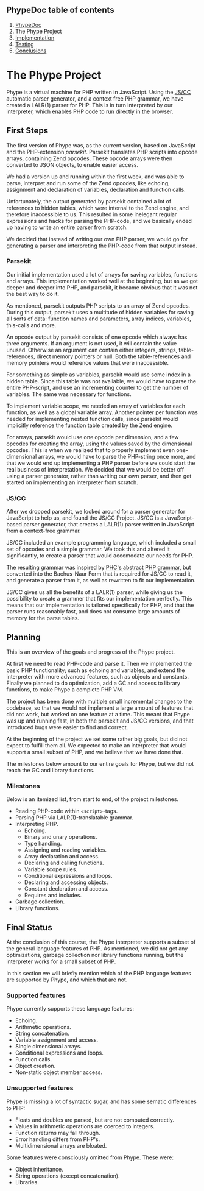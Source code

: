 ## PhypeDoc table of contents ##
  1. [PhypeDoc](PhypeDoc.md)
  1. The Phype Project
  1. [Implementation](Implementation.md)
  1. [Testing](Testing.md)
  1. [Conclusions](Conclusions.md)

# The Phype Project #
Phype is a virtual machine for PHP written in JavaScript. Using the [JS/CC](http://jscc.jmksf.com/) automatic parser generator, and a context free PHP grammar, we have created a LALR(1) parser for PHP. This is in turn interpreted by our interpreter, which enables PHP code to run directly in the browser.

## First Steps ##
The first version of Phype was, as the current version, based on JavaScript and the PHP-extension _parsekit_. Parsekit translates PHP scripts into opcode arrays, containing Zend opcodes. These opcode arrays were then converted to JSON objects, to enable easier access.

We had a version up and running within the first week, and was able to parse, interpret and run some of the Zend opcodes, like echoing, assignment and declaration of variables, declaration and function calls.

Unfortunately, the output generated by parsekit contained a lot of references to hidden tables, which were internal to the Zend engine, and therefore inaccessible to us. This resulted in some inelegant regular expressions and hacks for parsing the PHP-code, and we basically ended up having to write an entire parser from scratch.

We decided that instead of writing our own PHP parser, we would go for generating a parser and interpreting the PHP-code from that output instead.

### Parsekit ###
Our initial implementation used a lot of arrays for saving variables, functions and arrays. This implementation worked well at the beginning, but as we got deeper and deeper into PHP, and parsekit, it became obvious that it was not the best way to do it.

As mentioned, parsekit outputs PHP scripts to an array of Zend opcodes. During this output, parsekit uses a multitude of hidden variables for saving all sorts of data: function names and parameters, array indices, variables, this-calls and more.

An opcode output by parsekit consists of one opcode which always has three arguments. If an argument is not used, it will contain the value unused. Otherwise an argument can contain either integers, strings, table-references, direct memory pointers or null. Both the table-references and memory pointers would reference values that were inaccessible.

For something as simple as variables, parsekit would use some index in a hidden table. Since this table was not available, we would have to parse the entire PHP-script, and use an incrementing counter to get the number of variables. The same was necessary for functions.

To implement variable scope, we needed an array of variables for each function, as well as a global variable array. Another pointer per function was needed for implementing nested function calls, since parsekit would implicitly reference the function table created by the Zend engine.

For arrays, parsekit would use one opcode per dimension, and a few opcodes for creating the array, using the values saved by the dimensional opcodes. This is when we realized that to properly implement even one-dimensional arrays, we would have to parse the PHP-string once more, and that we would end up implementing a PHP parser before we could start the real business of interpretation. We decided that we would be better off using a parser generator, rather than writing our own parser, and then get started on implementing an interpreter from scratch.

### JS/CC ###
After we dropped parsekit, we looked around for a parser generator for JavaScript to help us, and found the JS/CC Project. JS/CC is a JavaScript-based parser generator, that creates a LALR(1) parser written in JavaScript from a context-free grammar.

JS/CC included an example programming language, which included a small set of opcodes and a simple grammar. We took this and altered it significantly, to create a parser that would accomodate our needs for PHP.

The resulting grammar was inspired by [PHC's abstract PHP grammar](http://www.phpcompiler.org/doc/latest/grammar.html), but converted into the Bachus-Naur Form that is required for JS/CC to read it, and generate a parser from it, as well as rewritten to fit our implementation.

JS/CC gives us all the benefits of a LALR(1) parser, while giving us the possibility to create a grammer that fits our implementation perfectly. This means that our implementation is tailored specifically for PHP, and that the parser runs reasonably fast, and does not consume large amounts of memory for the parse tables.

## Planning ##
This is an overview of the goals and progress of the Phype project.

At first we need to read PHP-code and parse it. Then we implemented the basic PHP functionality; such as echoing and variables, and extend the interpreter with more advanced features, such as objects and constants. Finally we planned to do optimization, add a GC and access to library functions, to make Phype a complete PHP VM.

The project has been done with multiple small incremental changes to the codebase, so that we would not implement a large amount of features that did not work, but worked on one feature at a time. This meant that Phype was up and running fast, in both the parsekit and JS/CC versions, and that introduced bugs were easier to find and correct.

At the beginning of the project we set some rather big goals, but did not expect to fulfill them all. We expected to make an interpreter that would support a small subset of PHP, and we believe that we have done that.

The milestones below amount to our entire goals for Phype, but we did not reach the GC and library functions.

### Milestones ###
Below is an itemized list, from start to end, of the project milestones.
  * Reading PHP-code within `<script>`-tags.
  * Parsing PHP via LALR(1)-translatable grammar.
  * Interpreting PHP.
    * Echoing.
    * Binary and unary operations.
    * Type handling.
    * Assigning and reading variables.
    * Array declaration and access.
    * Declaring and calling functions.
    * Variable scope rules.
    * Conditional expressions and loops.
    * Declaring and accessing objects.
    * Constant declaration and access.
    * Requires and includes.
  * Garbage collection.
  * Library functions.

## Final Status ##
At the conclusion of this course, the Phype interpreter supports a subset of the general language features of PHP. As mentioned, we did not get any optimizations, garbage collection nor library functions running, but the interpreter works for a small subset of PHP.

In this section we will briefly mention which of the PHP language features are supported by Phype, and which that are not.

### Supported features ###
Phype currently supports these language features:
  * Echoing.
  * Arithmetic operations.
  * String concatenation.
  * Variable assignment and access.
  * Single dimensional arrays.
  * Conditional expressions and loops.
  * Function calls.
  * Object creation.
  * Non-static object member access.

### Unsupported features ###

Phype is missing a lot of syntactic sugar, and has some sematic differences to PHP:

  * Floats and doubles are parsed, but are not computed correctly.
  * Values in arithmetic operations are coerced to integers.
  * Function returns may fall through.
  * Error handling differs from PHP's.
  * Multidimensional arrays are bloated.

Some features were consciously omitted from Phype. These were:
  * Object inheritance.
  * String operations (except concatenation).
  * Libraries.
